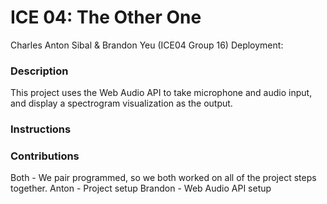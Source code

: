 # ICE 04: The Other One
Charles Anton Sibal & Brandon Yeu (ICE04 Group 16)
Deployment:

### Description
This project uses the Web Audio API to take microphone and audio input, and display a spectrogram visualization as the output.

### Instructions


### Contributions
Both - We pair programmed, so we both worked on all of the project steps together.
Anton - Project setup
Brandon - Web Audio API setup